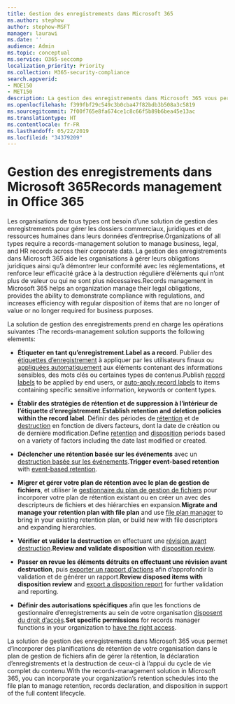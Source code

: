 ```yaml
---
title: Gestion des enregistrements dans Microsoft 365
ms.author: stephow
author: stephow-MSFT
manager: laurawi
ms.date: ''
audience: Admin
ms.topic: conceptual
ms.service: O365-seccomp
localization_priority: Priority
ms.collection: M365-security-compliance
search.appverid:
- MOE150
- MET150
description: La gestion des enregistrements dans Microsoft 365 vous permet d’appliquer des planifications de rétention spécifiques de votre organisation dans un plan de gestion de fichiers afin de gérer la rétention, la déclaration d’enregistrements et la destruction de ceux-ci à l’appui du cycle de vie complet du contenu.
ms.openlocfilehash: f399fbf29c549c3b0cba47f82bdb3b508a3c5819
ms.sourcegitcommit: 7f00f765e8fa674ce1c8c66f5b89b6bea45e13ac
ms.translationtype: HT
ms.contentlocale: fr-FR
ms.lasthandoff: 05/22/2019
ms.locfileid: "34379209"
---
```

# <a name="records-management-in-microsoft-365"></a><span data-ttu-id="15228-103">Gestion des enregistrements dans Microsoft 365</span><span class="sxs-lookup"><span data-stu-id="15228-103">Records management in Office 365</span></span>

<span data-ttu-id="15228-104">Les organisations de tous types ont besoin d’une solution de gestion des enregistrements pour gérer les dossiers commerciaux, juridiques et de ressources humaines dans leurs données d’entreprise.</span><span class="sxs-lookup"><span data-stu-id="15228-104">Organizations of all types require a records-management solution to manage business, legal, and HR records across their corporate data.</span></span> <span data-ttu-id="15228-105">La gestion des enregistrements dans Microsoft 365 aide les organisations à gérer leurs obligations juridiques ainsi qu’à démontrer leur conformité avec les réglementations, et renforce leur efficacité grâce à la destruction régulière d’éléments qui n’ont plus de valeur ou qui ne sont plus nécessaires.</span><span class="sxs-lookup"><span data-stu-id="15228-105">Records management in Microsoft 365 helps an organization manage their legal obligations, provides the ability to demonstrate compliance with regulations, and increases efficiency with regular disposition of  items that are no longer of value or no longer required for business purposes.</span></span>

<span data-ttu-id="15228-106">La solution de gestion des enregistrements prend en charge les opérations suivantes :</span><span class="sxs-lookup"><span data-stu-id="15228-106">The records-management solution supports the following elements:</span></span> 

-   <span data-ttu-id="15228-107">**Étiqueter en tant qu’enregistrement**.</span><span class="sxs-lookup"><span data-stu-id="15228-107">**Label as a record**.</span></span> <span data-ttu-id="15228-108">Publier des [étiquettes d’enregistrement](labels.md#using-retention-labels-for-records-management) à appliquer par les utilisateurs finaux ou [appliquées automatiquement](labels.md#applying-a-retention-label-automatically-based-on-conditions) aux éléments contenant des informations sensibles, des mots clés ou certaines types de contenus.</span><span class="sxs-lookup"><span data-stu-id="15228-108">Publish [record labels](labels.md#using-retention-labels-for-records-management) to be applied by end users, or [auto-apply record labels](labels.md#applying-a-retention-label-automatically-based-on-conditions) to items containing specific sensitive information, keywords or content types.</span></span>

-   <span data-ttu-id="15228-109">**Établir des stratégies de rétention et de suppression à l’intérieur de l’étiquette d’enregistrement**.</span><span class="sxs-lookup"><span data-stu-id="15228-109">**Establish retention and deletion policies within the record label**.</span></span> <span data-ttu-id="15228-110">Définir des périodes de [rétention](retention-policies.md#retaining-content-for-a-specific-period-of-time) et de [destruction](retention-policies.md#deleting-content-thats-older-than-a-specific-age) en fonction de divers facteurs, dont la date de création ou de dernière modification.</span><span class="sxs-lookup"><span data-stu-id="15228-110">Define [retention](retention-policies.md#retaining-content-for-a-specific-period-of-time) and [disposition](retention-policies.md#deleting-content-thats-older-than-a-specific-age) periods based on a variety of factors including the date last modified or created.</span></span>

-   <span data-ttu-id="15228-111">**Déclencher une rétention basée sur les événements** avec un [destruction basée sur les événements](event-driven-retention.md).</span><span class="sxs-lookup"><span data-stu-id="15228-111">**Trigger event-based retention** with [event-based retention](event-driven-retention.md).</span></span>

-   <span data-ttu-id="15228-112">**Migrer et gérer votre plan de rétention avec le plan de gestion de fichiers**, et utiliser le [gestionnaire du plan de gestion de fichiers](file-plan-manager.md) pour incorporer votre plan de rétention existant ou en créer un avec des descripteurs de fichiers et des hiérarchies en expansion.</span><span class="sxs-lookup"><span data-stu-id="15228-112">**Migrate and manage your retention plan with file plan** and use [file plan manager](file-plan-manager.md) to bring in your existing retention plan, or build new with file descriptors and expanding hierarchies.</span></span>

-   <span data-ttu-id="15228-113">**Vérifier et valider la destruction** en effectuant une [révision avant destruction](disposition-reviews.md).</span><span class="sxs-lookup"><span data-stu-id="15228-113">**Review and validate disposition** with [disposition review](disposition-reviews.md).</span></span>

-   <span data-ttu-id="15228-114">**Passer en revue les éléments détruits en effectuant une révision avant destruction**, puis [exporter un rapport d’actions](disposition-reviews.md#export-the-disposition-items) afin d’approfondir la validation et de générer un rapport.</span><span class="sxs-lookup"><span data-stu-id="15228-114">**Review disposed items with disposition review** and [export a disposition report](disposition-reviews.md#export-the-disposition-items) for further validation and reporting.</span></span>

-   <span data-ttu-id="15228-115">**Définir des autorisations spécifiques** afin que les fonctions de gestionnaire d’enregistrements au sein de votre organisation [disposent du droit d’accès](permissions-in-the-security-and-compliance-center.md).</span><span class="sxs-lookup"><span data-stu-id="15228-115">**Set specific permissions** for records manager functions in your organization to [have the right access](permissions-in-the-security-and-compliance-center.md).</span></span>

<span data-ttu-id="15228-116">La solution de gestion des enregistrements dans Microsoft 365 vous permet d’incorporer des planifications de rétention de votre organisation dans le plan de gestion de fichiers afin de gérer la rétention, la déclaration d’enregistrements et la destruction de ceux-ci à l’appui du cycle de vie complet du contenu.</span><span class="sxs-lookup"><span data-stu-id="15228-116">With the records-management solution in Microsoft 365, you can incorporate your organization’s retention schedules into the file plan to manage retention, records declaration, and disposition in support of the full content lifecycle.</span></span> 
